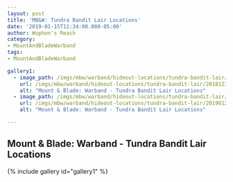 ```yaml
---
layout: post
title: 'MB&W: Tundra Bandit Lair Locations'
date: '2019-01-15T11:34:00.000-05:00'
author: Wuphon's Reach
category:
- MountAndBladeWarband
tags:
- MountAndBladeWarband

gallery1:
  - image_path: /imgs/mbw/warband/hideout-locations/tundra-bandit-lair/20181231105105_1.jpg
    url: /imgs/mbw/warband/hideout-locations/tundra-bandit-lair/20181231105105_1.jpg
    alt: "Mount & Blade: Warband - Tundra Bandit Lair Locations"
  - image_path: /imgs/mbw/warband/hideout-locations/tundra-bandit-lair/20190124052942_1.jpg
    url: /imgs/mbw/warband/hideout-locations/tundra-bandit-lair/20190124052942_1.jpg
    alt: "Mount & Blade: Warband - Tundra Bandit Lair Locations"

---
```


## Mount & Blade: Warband - Tundra Bandit Lair Locations

{% include gallery id="gallery1" %}
